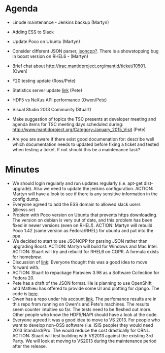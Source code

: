 Agenda
======
* Linode maintenance - Jenkins backup (Martyn)
* Adding ESS to Slack
* Update Poco on Ubuntu (Martyn)
* Consider different JSON parser, [jsoncpp?](https://github.com/open-source-parsers/jsoncpp). There is a showstopping bug in boost version on RHEL6 - (Martyn)
* Brief chat about http://trac.mantidproject.org/mantid/ticket/10501. (Owen)
* F20 testing update (Ross/Pete)
* Statistics server update [link](http://django-mantid.rhcloud.com/) (Pete)
* HDF5 vs NeXus API performance (Owen/Pete)
* Visual Studio 2013 Community (Stuart)

* Make suggestion of topics the TSC presents at developer meeting and agenda items for TSC meeting days scheduled during: http://www.mantidproject.org/Category:January_2015_Visit (Pete)
* Are you are aware if there exist good documenation for: describe well which documentation needs to updated before fixing a ticket and tested when testing a ticket. If not should this be a maintenance task?

Minutes
=======
 * We should login regularly and run updates regularly (i.e. apt-get dist-upgrade).  Also we need to update the jenkins configuration.  ACTION: Martyn will have a look to see if there is any sensitive information in the config dump.
 * Everyone agreed to add the ESS domain to allowed slack users (@esss.se)
 * Problem with Poco version on Ubuntu that prevents https downloading.  The version on debian is very out of date, and this problem has been fixed in newer versions (even on RHEL!).  ACTION:  Martyn will rebuild Poco 1.42 (same version as Fedora/RHEL) for ubuntu and put into the ppa.
 * We decided to start to use JSONCPP for parsing JSON rather than upgrading Boost.  ACTION: Martyn will build for Windows and Mac Intel.  ACTION: Stuart will try and rebuild for RHEL6 on COPR.  A formula exists for homebrew.
 * Discussion of [link](http://trac.mantidproject.org/mantid/ticket/10501):  Everyone thought this was a good idea to move forward with.
 * ACTION: Stuart to repackage Paraview 3.98 as a Software Collection for Fedora 20.
 * Pete has a draft of the JSON format.  He is planning to use OpenShift and Mathieu has offered to provide some UI and plotting for django.  The code is [here](https://github.com/mantidproject/webapp/).
 * Owen has a repo under his account [link](https://github.com/OwenArnold/hdf5_vs_nexus/).  The perfomance results are in this repo from running on Owen's and Pete's machines.  The results seem counter intuitive so far.  The tests need to be fleshed out more.  Other people who know the HDF5/NAPI should have a look at the code.
 * Everyone agreed it was a good idea to move to VS 2013.  For people who want to develop non-OSS software (i.e. ISIS people) they would need 2013 Standard/Pro.  The would reduce the cost drastically for ORNL.  ACTION: Stuart will test building with VS2013 against the existing 3rd Party.  We will look at moving to VS2013 during the maintenance period after the release.
 
